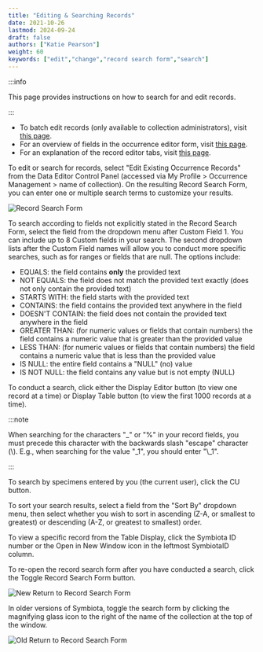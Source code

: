 ```yaml
---
title: "Editing & Searching Records"
date: 2021-10-26
lastmod: 2024-09-24
draft: false
authors: ["Katie Pearson"]
weight: 60
keywords: ["edit","change","record search form","search"]
---
```


:::info

This page provides instructions on how to search for and edit records.

:::

* To batch edit records (only available to collection administrators), visit [this page](/docs/Collection_Manager_Guide/batch_editing_records/).
* For an overview of fields in the occurrence editor form, visit [this page](/docs/Editor_Guide/Editing_Searching_Records/symbiota_data_fields).
* For an explanation of the record editor tabs, visit [this page](/docs/Editor_Guide/Editing_Searching_Records/record_editor_tabs).

To edit or search for records, select "Edit Existing Occurrence Records" from the Data Editor Control Panel (accessed via My Profile > Occurrence Management > name of collection). On the resulting Record Search Form, you can enter one or multiple search terms to customize your results.

![Record Search Form](/img/recordsearchform.PNG)

To search according to fields not explicitly stated in the Record Search Form, select the field from the dropdown menu after Custom Field 1. You can include up to 8 Custom fields in your search. The second dropdown lists after the Custom Field names will allow you to conduct more specific searches, such as for ranges or fields that are null. The options include:
* EQUALS: the field contains **only** the provided text
* NOT EQUALS: the field does not match the provided text exactly (does not only contain the provided text)
* STARTS WITH: the field starts with the provided text
* CONTAINS: the field contains the provided text anywhere in the field
* DOESN'T CONTAIN: the field does not contain the provided text anywhere in the field
* GREATER THAN: (for numeric values or fields that contain numbers) the field contains a numeric value that is greater than the provided value
* LESS THAN: (for numeric values or fields that contain numbers) the field contains a numeric value that is less than the provided value
* IS NULL: the entire field contains a "NULL" (no) value
* IS NOT NULL: the field contains any value but is not empty (NULL)

To conduct a search, click either the Display Editor button (to view one record at a time) or Display Table button (to view the first 1000 records at a time).

:::note

When searching for the characters "_" or "%" in your record fields, you must precede this character with the backwards slash "escape" character (\\). E.g., when searching for the value "_1", you should enter "\\_1".

:::

To search by specimens entered by you (the current user), click the CU button.

To sort your search results, select a field from the "Sort By" dropdown menu, then select whether you wish to sort in ascending (Z-A, or smallest to greatest) or descending (A-Z, or greatest to smallest) order.

To view a specific record from the Table Display, click the Symbiota ID number or the Open in New Window icon in the leftmost SymbiotaID column.

To re-open the record search form after you have conducted a search, click the Toggle Record Search Form button.

![New Return to Record Search Form](/img/returntorecordsearchform_new.PNG)

In older versions of Symbiota, toggle the search form by clicking the magnifying glass icon to the right of the name of the collection at the top of the window.

![Old Return to Record Search Form](/img/returntorecordsearchform.PNG)
